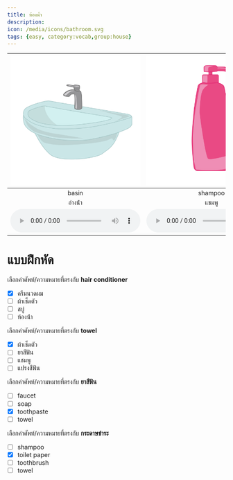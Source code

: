 ```yaml
---
title: ห้องน้ำ
description: 
icon: /media/icons/bathroom.svg
tags: {easy, category:vocab,group:house}
---
```


<div class="carrousel">


|![](/media/img/bathroom/basin.svg)|![](/media/img/bathroom/shampoo.svg)|![](/media/img/bathroom/faucet.svg)|![](/media/img/bathroom/towel.svg)|![](/media/img/bathroom/toilet.svg)|![](/media/img/bathroom/shower.svg)|![](/media/img/bathroom/hair&#x20;conditioner.svg)|![](/media/img/bathroom/soap.svg)|![](/media/img/bathroom/toilet&#x20;paper.svg)|![](/media/img/bathroom/toothpaste.svg)|![](/media/img/bathroom/toothbrush.svg)|
| :----: | :----: | :----: | :----: | :----: | :----: | :----: | :----: | :----: | :----: | :----: |
|basin|shampoo|faucet|towel|toilet|shower|hair&#x20;conditioner|soap|toilet&#x20;paper|toothpaste|toothbrush|
|อ่างน้ํา|แชมพู|ก๊อกน้ํา|ผ้าเช็ดตัว|ห้องน้ํา|ฝักบัวอาบน้ำ|ครีมนวดผม|สบู่|กระดาษชําระ|ยาสีฟัน|แปรงสีฟัน|
|![](/media/audio/basin.mp3)|![](/media/audio/shampoo.mp3)|![](/media/audio/faucet.mp3)|![](/media/audio/towel.mp3)|![](/media/audio/toilet.mp3)|![](/media/audio/shower.mp3)|![](/media/audio/hair&#x20;conditioner.mp3)|![](/media/audio/soap.mp3)|![](/media/audio/toilet&#x20;paper.mp3)|![](/media/audio/toothpaste.mp3)|![](/media/audio/toothbrush.mp3)|

</div>



# แบบฝึกหัด


 เลือกคำศัพท์/ความหมายที่ตรงกับ **hair&#x20;conditioner**
 - [x] ครีมนวดผม
 - [ ] ผ้าเช็ดตัว
 - [ ] สบู่
 - [ ] ห้องน้ํา

 เลือกคำศัพท์/ความหมายที่ตรงกับ **towel**
 - [x] ผ้าเช็ดตัว
 - [ ] ยาสีฟัน
 - [ ] แชมพู
 - [ ] แปรงสีฟัน

 เลือกคำศัพท์/ความหมายที่ตรงกับ **ยาสีฟัน**
 - [ ] faucet
 - [ ] soap
 - [x] toothpaste
 - [ ] towel

 เลือกคำศัพท์/ความหมายที่ตรงกับ **กระดาษชําระ**
 - [ ] shampoo
 - [x] toilet&#x20;paper
 - [ ] toothbrush
 - [ ] towel
